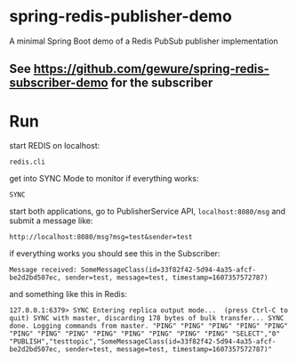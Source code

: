 # spring-redis-publisher-demo
A minimal Spring Boot demo of a Redis PubSub publisher implementation


## See https://github.com/gewure/spring-redis-subscriber-demo for the subscriber 

# Run

start REDIS on localhost:

`redis.cli`

get into SYNC Mode to monitor if everything works:

`SYNC`

start both applications, go to PublisherService API, `localhost:8080/msg` and submit a message like:

`http://localhost:8080/msg?msg=test&sender=test`

if everything works you should see this in the Subscriber:

`Message received: SomeMessageClass(id=33f82f42-5d94-4a35-afcf-be2d2bd507ec, sender=test, message=test, timestamp=1607357572787)`

and something like this in Redis:

`127.0.0.1:6379> SYNC
Entering replica output mode...  (press Ctrl-C to quit)
SYNC with master, discarding 178 bytes of bulk transfer...
SYNC done. Logging commands from master.
"PING"
"PING"
"PING"
"PING"
"PING"
"PING"
"PING"
"PING"
"PING"
"PING"
"PING"
"PING"
"PING"
"SELECT","0"
"PUBLISH","testtopic","SomeMessageClass(id=33f82f42-5d94-4a35-afcf-be2d2bd507ec, sender=test, message=test, timestamp=1607357572787)"`

